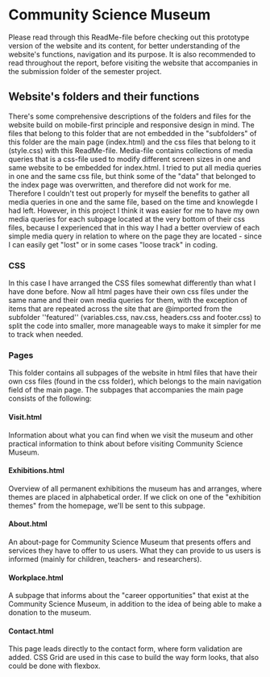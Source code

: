 # Community Science Museum
Please read through this ReadMe-file before checking out this prototype version of the website and its content, for better understanding of the website's functions, navigation and its purpose. It is also recommended to read throughout the report, before visiting the website that accompanies in the submission folder of the semester project.
## Website's folders and their functions
There's some comprehensive descriptions of the folders and files for the website build on mobile-first principle and responsive design in mind. The files that belong to this folder that are not embedded in the "subfolders" of this folder are the main page (index.html) and the css files that belong to it (style.css) with this ReadMe-file. Media-file contains collections of media queries that is a css-file used to modify different screen sizes in one and same website to be embedded for index.html.
I tried to put all media queries in one and the same css file, but think some of the "data" that belonged to the index page was overwritten, and therefore did not work for me. Therefore I couldn't test out properly for myself the benefits to gather all media queries in one and the same file, based on the time and knowlegde I had left.
However, in this project I think it was easier for me to have my own media queries for each subpage located at the very bottom of their css files, because I experienced that in this way I had a better overview of each simple media query in relation to where on the page they are located - since I can easily get "lost" or in some cases "loose track" in coding.
### CSS
In this case I have arranged the CSS files somewhat differently than what I have done before. Now all html pages have their own css files under the same name and their own media queries for them, with the exception of items that are repeated across the site that are @imported from the subfolder ''featured'' (variables.css, nav.css, headers.css and footer.css) to split the code into smaller, more manageable ways to make it simpler for me to track when needed.
### Pages
This folder contains all subpages of the website in html files that have their own css files (found in the css folder), which belongs to the main navigation field of the main page. The subpages that accompanies the main page consists of the following:
#### Visit.html
Information about what you can find when we visit the museum and other practical information to think about before visiting Community Science Museum. 
#### Exhibitions.html
Overview of all permanent exhibitions the museum has and arranges, where themes are placed in alphabetical order. If we click on one of the "exhibition themes" from the homepage, we'll be sent to this subpage. 
#### About.html
An about-page for Community Science Museum that presents offers and services they have to offer to us users. What they can provide to us users is informed (mainly for children, teachers- and researchers). 
#### Workplace.html
A subpage that informs about the "career opportunities" that exist at the Community Science Museum, in addition to the idea of being able to make a donation to the museum. 
#### Contact.html
This page leads directly to the contact form, where form validation are added. CSS Grid are used in this case to build the way form looks, that also could be done with flexbox. 
